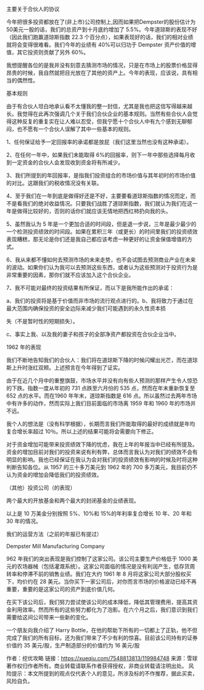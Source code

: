 主要关于合伙人的协议

今年把很多投资都放在了(非上市)公司控制上,因而如果把Dempster的股份估计为 50美元一股的话，我们的总资产到十月底约增加了 5.5%。今年道琼斯的表现不好（因此我们跑赢道琼斯指数 22.3 个百分点），如果表现好的话，我们的相对业绩就将会变得很难看。我们今年的业绩有 40%可以归功于 Dempster 资产价值的增值，其它投资则贡献了另外 60%。

我想提醒各位的是我并没有刻意去猜测市场的情况，只是在市场上的股票价格显得昂贵的时候，我自然就把目光放在了其他的资产上。今年的表现，应该说，具有相当的偶然性。

基本规则

由于有合伙人坦白地承认看不太懂我的整一封信，尤其是我也把这信写得越来越长。我觉得在此再次强调几个关于我们合伙企业的基本规则。当然有些合伙人会觉得这种反复的重复实在让人难以忍受，但我宁愿十个合伙人中有九个感到无聊郁闷，也不愿有一个合伙人误解了其中一些基本的规则。

1、任何保证给予一定回报率的承诺都是放屁（我们这里当然也没有这种承诺）。

2、在任何一年中，如果我们未能取得 6%的回报率，则下一年中那些选择每月收到一定资金的合伙人会发现收到资金将有所减少。

3、我们所提到的年回报率，是指我们投资组合的市场价值与其年初时的市场价值的对比。这跟我们的税收情况没有关联。

4、至于我们在一年到底是做得好还是不好，主要要看道琼斯指数的情况而定，而不是看我们的绝对收益情况。只要我们战胜了道琼斯指数，我们就认为我们在这一年是做得比较好的，否则的话你们就应该无情地把西红柿扔向我的头。

5、虽然我认为 5 年是一个更加合适的时间段，但是退一步说，三年是最少最少的一个检测投资绩效的时间段。如果在累积三年（或更长）的时间里我们的投资绩效表现糟糕，那无论是你们还是我自己都应该考虑一种更好的让资金保值增值的方式。

6、我从来都不懂如何去预测市场的未来走势，也不会试图去预测商业产业在未来的波动。如果你们认为我可以去预测这些东西，或者认为这些预测对于投资行为是非常重要的因素，那你们就不应该加入这个合伙企业。

7、我不可能对最终的投资结果有所保证，而以下是我所能作出的承诺：

a、我们的投资将是基于价值而非市场的流行观点进行的。b、我将致力于通过在最大范围内确保投资的安全边际来减少我们可能遇到的永久性资本损

失（不是暂时性的短期损失）。

c、事实上我、以及我的妻子和孩子的全部净资产都投资在合伙企业当中。

1962 年的表现

我们不断地告知我们的合伙人：我们将在道琼斯下降的时候闪耀出光芒，而在道琼斯上升时涨红双颊。上述预言在今年得到了证实。

由于在近几个月中的重整旗鼓，市场水平并没有向有些人预测的那样产生令人惊恐的下跌。指数一度从年初的 731 点跌至六月份的 535 点，然而在年末重新恢复至 652 点的水平。而在1960 年年末，道琼斯指数是 616 点。所以虽然过去两年市场中有许多的动作，然而实际上我们目前面临的市场离 1959 年和 1960 年的市场并不远。


我个人的想法是（没有科学根据），长期而言我们所能取得的最好的成绩就是年均复合增长率超过 10％。所以上述的结果可能将会需要向下修正。

对于资金增加可能带来投资绩效下降的忧虑，我在上年的年报当中已经有所提及。资金的增加目前对我们的投资来说有利有弊，总体而言我认为对我们的绩效不会有明显的影响。我也已经保证在我认为会对我们的投资绩效有影响的时候及时将这种判断告知各位。从 1957 的三十多万美元到 1962 年的 700 多万美元，我目前仍不认为资金的增加会降低我们的投资绩效。

（其他）投资公司（的表现）

两个最大的开放基金和两个最大的封闭基金的业绩表现。


以上是 10 万美金分别按照 5%、10%和 15%的年利率复合增长 10 年、20 年和 30 年的情况。

我们的运营方法（之前的年报已有提过）

Dempster Mill Manufacturing Company

962 年我们的突出表现是我们控制了这家公司。该公司主要生产价格低于 1000 美元的农场器械（包括灌溉系统）。这家公司面临的情况是没有利润产生，低存货周转率和停滞不前的销售业绩。我们在大约 1961 年 8 月将这家公司大部分股权买下，均价约在 28 美元。当你买下一家公司后，对你而言市场的价格波动已经不再重要，重要的是这家公司的资产到底价值几何。

在买下该公司后，我们努力尝试使该公司的成本降低，降低其管理费用，提高其资金利用效率。然而所有的这些努力都化为了泡影。在六个月之后，我们意识到我们需要给这间公司带来一些新的变化。

一个朋友向我介绍了 Harry Bottle，在他的帮助下所有的一切都上了正轨，他不但完成了我们的所有目标，还为我们带来了不少有利的惊喜。目前该公司持有的证券价值约 35 美元/股，生产制造部分的价值约为 16 美元/股



作者：挖优攻略
链接：https://xueqiu.com/7548813813/119984748
来源：雪球
著作权归作者所有。商业转载请联系作者获得授权，非商业转载请注明出处。
风险提示：本文所提到的观点仅代表个人的意见，所涉及标的不作推荐，据此买卖，风险自负。